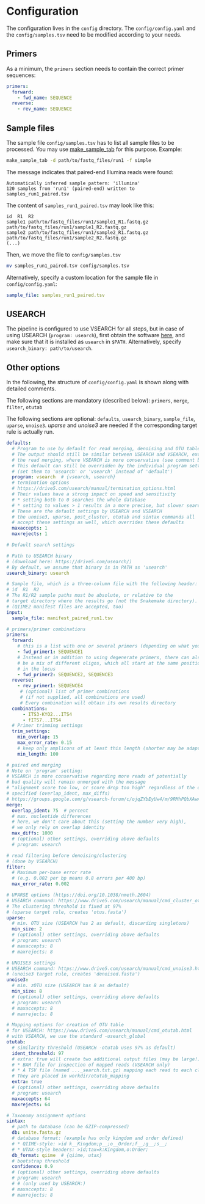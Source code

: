 # Configuration

The configuration lives in the `config` directory. The `config/config.yaml` and the `config/samples.tsv` need to be modified according to your needs.

## Primers

As a minimum, the `primers` section needs to contain the correct primer sequences:

```yaml
primers:
  forward:
    - fwd_name: SEQUENCE
  reverse:
    - rev_name: SEQUENCE
```

## Sample files

The sample file `config/samples.tsv` has to list all sample files to be processed. You may use [make_sample_tab](https://github.com/markschl/ngs-sample-tab) for this purpose. Example:

```sh
make_sample_tab -d path/to/fastq_files/run1 -f simple
```

The message indicates that paired-end Illumina reads were found:

```
Automatically inferred sample pattern: 'illumina'
120 samples from 'run1' (paired-end) written to samples_run1_paired.tsv
```

The content of `samples_run1_paired.tsv` may look like this:

```
id	R1	R2
sample1	path/to/fastq_files/run1/sample1_R1.fastq.gz	path/to/fastq_files/run1/sample1_R2.fastq.gz
sample2	path/to/fastq_files/run1/sample2_R1.fastq.gz	path/to/fastq_files/run1/sample2_R2.fastq.gz
(...)
```

Then, we move the file to `config/samples.tsv`

```sh
mv samples_run1_paired.tsv config/samples.tsv
```

Alternatively, specify a custom location for the sample file in `config/config.yaml`:

```yaml
sample_file: samples_run1_paired.tsv
```

## USEARCH

The pipeline is configured to use VSEARCH for all steps, but in case of using USEARCH (`program: usearch`), first obtain the software [here](https://www.drive5.com/usearch/download.html), and make sure that it is installed as `usearch` in `$PATH`. Alternatively, specify `usearch_binary: path/to/usearch`.

## Other options

In the following, the structure of `config/config.yaml` is shown along with detailed comments.

The following sections are mandatory (described below): `primers`, `merge`, `filter`, `otutab`

The following sections are optional: `defaults`, `usearch_binary`, `sample_file`, `uparse`, `unoise3`. *uparse* and *unoise3* are needed if the corresponding target rule is actually run.

```yaml
defaults:
  # Program to use by default for read merging, denoising and OTU table construction 
  # The output should still be similar between USEARCH and VSEARCH, except for
  # the read merging, where VSEARCH is more conservative (see comment below)
  # This default can still be overridden by the individual program settings
  # (set them to 'usearch' or 'vsearch' instead of 'default')
  program: vsearch  # {vsearch, usearch}
  # termination options
  # https://drive5.com/usearch/manual/termination_options.html
  # Their values have a strong impact on speed and sensitivity
  # * setting both to 0 searches the whole database
  # * setting to values > 1 results in a more precise, but slower search/clustering
  # These are the default settings by USEARCH and VSEARCH
  # the unoise3, uparse, post_cluster, otutab and sintax commands all
  # accept these settings as well, which overrides these defaults
  maxaccepts: 1
  maxrejects: 1

# Default search settings

# Path to USEARCH binary
# (download here: https://drive5.com/usearch/)
# By default, we assume that binary is in PATH as 'usearch'
usearch_binary: usearch

# Sample file, which is a three-column file with the following header:
# id  R1  R2
# The R1/R2 sample paths must be absolute, or relative to the 
# target directory where the results go (not the Snakemake directory).
# (QIIME2 manifest files are accepted, too)
input:
  sample_file: manifest_paired_run1.tsv

# primers/primer combinations
primers:
  forward:
    # this is a list with one or several primers (depending on what you have in the run)
    - fwd_primer1: SEQUENCE1
    # Instead or in addition to using degenerate primers, there can also
    # be a mix of different oligos, which all start at the same position
    # in the locus
    - fwd_primer2: SEQUENCE2, SEQUENCE3
  reverse:
    - rev_primer1: SEQUENCE4
     # (optional) list of primer combinations
     # (if not supplied, all combinations are used)
     # Every combination will obtain its own results directory
  combinations:
      - ITS3-KYO2...ITS4
      - fITS7...ITS4
  # Primer trimming settings
  trim_settings:
    min_overlap: 15
    max_error_rate: 0.15
    # keep only amplicons of at least this length (shorter may be adapters)
    min_length: 100

# paired end merging
# Note on 'program' setting:
# VSEARCH is more conservative regarding more reads of potentially
# bad quality will remain unmerged with the message
# "alignment score too low, or score drop too high" regardless of the options
# specified (overlap_ident, max_diffs)
# https://groups.google.com/g/vsearch-forum/c/ojqZYbEyUw4/m/9RMhPQbXAwAJ
merge:
  overlap_ident: 75  # percent
  # max. nucleotide differences
  # here, we don't care about this (setting the number very high),
  # we only rely on overlap identity
  max_diffs: 1000
  # (optional) other settings, overriding above defaults
  # program: usearch

# read filtering before denoising/clustering
# (done by VSEARCH)
filter:
  # Maximum per-base error rate
  # (e.g. 0.002 per bp means 0.8 errors per 400 bp)
  max_error_rate: 0.002

# UPARSE options (https://doi.org/10.1038/nmeth.2604)
# USEARCH command: https://www.drive5.com/usearch/manual/cmd_cluster_otus.html
# The clustering threshold is fixed at 97%
# (uparse target rule, creates 'otus.fasta')
uparse:
  # min. OTU size (USEARCH has 2 as default, discarding singletons)
  min_size: 2
  # (optional) other settings, overriding above defaults
  # program: usearch
  # maxaccepts: 8
  # maxrejects: 8

# UNOISE3 settings
# USEARCH command: https://www.drive5.com/usearch/manual/cmd_unoise3.html
# (unoise3 target rule, creates 'denoised.fasta')
unoise3:
  # min. zOTU size (USEARCH has 8 as default)
  min_size: 8
  # (optional) other settings, overriding above defaults
  # program: usearch
  # maxaccepts: 8
  # maxrejects: 8

# Mapping options for creation of OTU table
# for USEARCH: https://www.drive5.com/usearch/manual/cmd_otutab.html
# with VSEARCH, we use the standard -usearch_global
otutab:
  # similarity threshold (USEARCH -otutab uses 97% as default)
  ident_threshold: 97
  # extra: true will create two additional output files (may be large!):
  # * BAM file for inspection of mapped reads (VSEARCH only)
  # * A TSV file (named ..._search.txt.gz) mapping each read to each cluster.
  # They are placed in workdir/otutab_mapping
  extra: true
  # (optional) other settings, overriding above defaults
  # program: usearch
  maxaccepts: 64
  maxrejects: 64

# Taxonomy assignment options
sintax:
  # path to database (can be GZIP-compressed)
  db: unite.fasta.gz
  # database format: (example has only kingdom and order defined)
  # * QIIME-style: >id k__Kingdom;p__;o__Order;f__;g__;s__;
  # * UTAX-style headers: >id;tax=k:Kingdom,o:Order;
  db_format: qiime  # {qiime, utax}
  # bootstrap threshold
  confidence: 0.9
  # (optional) other settings, overriding above defaults
  # program: usearch
  # # (only used by USEARCH:)
  # maxaccepts: 8
  # maxrejects: 8
```